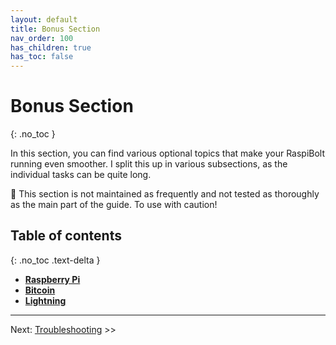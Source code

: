 ```yaml
---
layout: default
title: Bonus Section
nav_order: 100
has_children: true
has_toc: false
---
```

<!-- markdownlint-disable MD014 MD022 MD025 MD033 MD036 MD040 -->

# Bonus Section
{: .no_toc }

In this section, you can find various optional topics that make your RaspiBolt running even smoother. I split this up in various subsections, as the individual tasks can be quite long.

🚨 This section is not maintained as frequently and not tested as thoroughly as the main part of the guide. To use with caution!

## Table of contents
{: .no_toc .text-delta }

* **[Raspberry Pi](bonus/raspberry_pi/bonus-raspberry-pi.md)**
* **[Bitcoin](bonus/bitcoin/bonus-bitcoin.md)**
* **[Lightning](bonus/lightning/bonus-lightning.md)**

---

Next: [Troubleshooting](troubleshooting.md) >>

